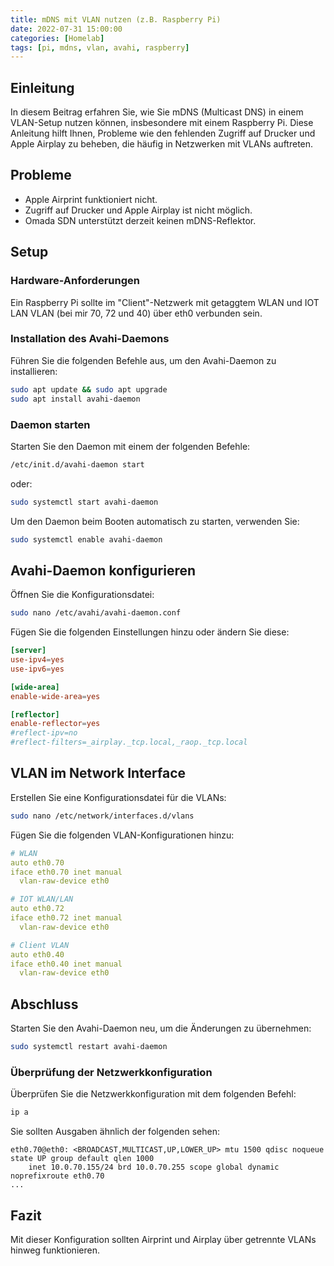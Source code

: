 ```yaml
---
title: mDNS mit VLAN nutzen (z.B. Raspberry Pi)
date: 2022-07-31 15:00:00
categories: [Homelab]
tags: [pi, mdns, vlan, avahi, raspberry]
---
```


## Einleitung

In diesem Beitrag erfahren Sie, wie Sie mDNS (Multicast DNS) in einem VLAN-Setup nutzen können, insbesondere mit einem Raspberry Pi. Diese Anleitung hilft Ihnen, Probleme wie den fehlenden Zugriff auf Drucker und Apple Airplay zu beheben, die häufig in Netzwerken mit VLANs auftreten.

## Probleme

- Apple Airprint funktioniert nicht.
- Zugriff auf Drucker und Apple Airplay ist nicht möglich.
- Omada SDN unterstützt derzeit keinen mDNS-Reflektor.

## Setup

### Hardware-Anforderungen

Ein Raspberry Pi sollte im "Client"-Netzwerk mit getaggtem WLAN und IOT LAN VLAN (bei mir 70, 72 und 40) über eth0 verbunden sein.

### Installation des Avahi-Daemons

Führen Sie die folgenden Befehle aus, um den Avahi-Daemon zu installieren:

```bash
sudo apt update && sudo apt upgrade
sudo apt install avahi-daemon
```

### Daemon starten

Starten Sie den Daemon mit einem der folgenden Befehle:

```bash
/etc/init.d/avahi-daemon start
```
oder:
```bash
sudo systemctl start avahi-daemon
```

Um den Daemon beim Booten automatisch zu starten, verwenden Sie:

```bash
sudo systemctl enable avahi-daemon
```

## Avahi-Daemon konfigurieren

Öffnen Sie die Konfigurationsdatei:

```bash
sudo nano /etc/avahi/avahi-daemon.conf
```

Fügen Sie die folgenden Einstellungen hinzu oder ändern Sie diese:

```conf
[server]
use-ipv4=yes
use-ipv6=yes

[wide-area]
enable-wide-area=yes

[reflector]
enable-reflector=yes
#reflect-ipv=no
#reflect-filters=_airplay._tcp.local,_raop._tcp.local
```

## VLAN im Network Interface

Erstellen Sie eine Konfigurationsdatei für die VLANs:

```bash
sudo nano /etc/network/interfaces.d/vlans
```

Fügen Sie die folgenden VLAN-Konfigurationen hinzu:

```yml
# WLAN
auto eth0.70
iface eth0.70 inet manual
  vlan-raw-device eth0

# IOT WLAN/LAN
auto eth0.72
iface eth0.72 inet manual
  vlan-raw-device eth0

# Client VLAN
auto eth0.40
iface eth0.40 inet manual
  vlan-raw-device eth0
```

## Abschluss

Starten Sie den Avahi-Daemon neu, um die Änderungen zu übernehmen:

```bash
sudo systemctl restart avahi-daemon
```

### Überprüfung der Netzwerkkonfiguration

Überprüfen Sie die Netzwerkkonfiguration mit dem folgenden Befehl:

```bash
ip a
```

Sie sollten Ausgaben ähnlich der folgenden sehen:

```
eth0.70@eth0: <BROADCAST,MULTICAST,UP,LOWER_UP> mtu 1500 qdisc noqueue state UP group default qlen 1000
    inet 10.0.70.155/24 brd 10.0.70.255 scope global dynamic noprefixroute eth0.70
...
```

## Fazit

Mit dieser Konfiguration sollten Airprint und Airplay über getrennte VLANs hinweg funktionieren.